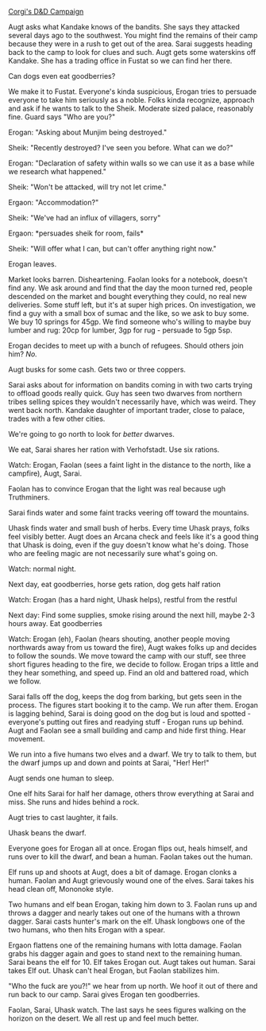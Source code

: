 ---
---

[Corgi's D&D Campaign](/games/corgi)

Augt asks what Kandake knows of the bandits. She says they attacked several days ago to the southwest. You might find the remains of their camp because they were in a rush to get out of the area. Sarai suggests heading back to the camp to look for clues and such. Augt gets some waterskins off Kandake. She has a trading office in Fustat so we can find her there.

Can dogs even eat goodberries?

We make it to Fustat. Everyone's kinda suspicious, Erogan tries to persuade everyone to take him seriously as a noble. Folks kinda recognize, approach and ask if he wants to talk to the Sheik. Moderate sized palace, reasonably fine. Guard says "Who are you?"

Erogan: "Asking about Munjim being destroyed."

Sheik: "Recently destroyed? I've seen you before. What can we do?"

Erogan: "Declaration of safety within walls so we can use it as a base while we research what happened."

Sheik: "Won't be attacked, will try not let crime."

Ergaon: "Accommodation?"

Sheik: "We've had an influx of villagers, sorry"

Ergaon: \*persuades sheik for room, fails\*

Sheik: "Will offer what I can, but can't offer anything right now."

Erogan leaves.

Market looks barren. Disheartening. Faolan looks for a notebook, doesn't find any. We ask around and find that the day the moon turned red, people descended on the market and bought everything they could, no real new deliveries. Some stuff left, but it's at super high prices. On investigation, we find a guy with a small box of sumac and the like, so we ask to buy some. We buy 10 springs for 45gp. We find someone who's willing to maybe buy lumber and rug: 20cp for lumber, 3gp for rug - persuade to 5gp 5sp.

Erogan decides to meet up with a bunch of refugees. Should others join him? *No.*

Augt busks for some cash. Gets two or three coppers.

Sarai asks about for information on bandits coming in with two carts trying to offload goods really quick. Guy has seen two dwarves from northern tribes selling spices they wouldn't necessarily have, which was weird. They went back north. Kandake daughter of important trader, close to palace, trades with a few other cities.

We're going to go north to look for *better* dwarves.

We eat, Sarai shares her ration with Verhofstadt. Use six rations.

Watch: Erogan, Faolan (sees a faint light in the distance to the north, like a campfire), Augt, Sarai.

Faolan has to convince Erogan that the light was real because ugh Truthminers.

Sarai finds water and some faint tracks veering off toward the mountains.

Uhask finds water and small bush of herbs. Every time Uhask prays, folks feel visibly better. Augt does an Arcana check and feels like it's a good thing that Uhask is doing, even if the guy doesn't know what he's doing. Those who are feeling magic are not necessarily sure what's going on.

Watch: normal night.

Next day, eat goodberries, horse gets ration, dog gets half ration

Watch: Erogan (has a hard night, Uhask helps), restful from the restful

Next day: Find some supplies, smoke rising around the next hill, maybe 2-3 hours away. Eat goodberries

Watch: Erogan (eh), Faolan (hears shouting, another people moving northwards away from us toward the fire), Augt wakes folks up and decides to follow the sounds. We move toward the camp with our stuff, see three short figures heading to the fire, we decide to follow. Erogan trips a little and they hear something, and speed up. Find an old and battered road, which we follow.

Sarai falls off the dog, keeps the dog from barking, but gets seen in the process. The figures start booking it to the camp. We run after them. Erogan is lagging behind, Sarai is doing good on the dog but is loud and spotted - everyone's putting out fires and readying stuff - Erogan runs up behind. Augt and Faolan see a small building and camp and hide first thing. Hear movement.

We run into a five humans two elves and a dwarf. We try to talk to them, but the dwarf jumps up and down and points at Sarai, "Her! Her!"

Augt sends one human to sleep.

One elf hits Sarai for half her damage, others throw everything at Sarai and miss. She runs and hides behind a rock.

Augt tries to cast laughter, it fails.

Uhask beans the dwarf.

Everyone goes for Erogan all at once. Erogan flips out, heals himself, and runs over to kill the dwarf, and bean a human. Faolan takes out the human.

Elf runs up and shoots at Augt, does a bit of damage. Erogan clonks a human. Faolan and Augt grievously wound one of the elves. Sarai takes his head clean off, Mononoke style.

Two humans and elf bean Erogan, taking him down to 3. Faolan runs up and throws a dagger and nearly takes out one of the humans with a thrown dagger. Sarai casts hunter's mark on the elf. Uhask longbows one of the two humans, who then hits Erogan with a spear.

Ergaon flattens one of the remaining humans with lotta damage. Faolan grabs his dagger again and goes to stand next to the remaining human. Sarai beans the elf for 10. Elf takes Erogan out. Augt takes out human. Sarai takes Elf out. Uhask can't heal Erogan, but Faolan stabilizes him.

"Who the fuck are you?!" we hear from up north. We hoof it out of there and run back to our camp. Sarai gives Erogan ten goodberries.

Faolan, Sarai, Uhask watch. The last says he sees figures walking on the horizon on the desert. We all rest up and feel much better.
